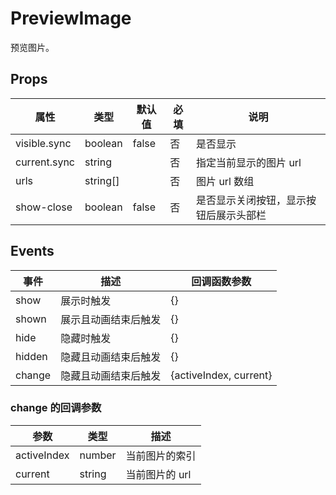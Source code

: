 # PreviewImage

预览图片。

## Props

| 属性         | 类型     | 默认值 | 必填 | 说明                                   |
| ------------ | -------- | ------ | ---- | -------------------------------------- |
| visible.sync | boolean  | false  | 否   | 是否显示                               |
| current.sync | string   |        | 否   | 指定当前显示的图片 url                 |
| urls         | string[] |        | 否   | 图片 url 数组                          |
| show-close   | boolean  | false  | 否   | 是否显示关闭按钮，显示按钮后展示头部栏 |

## Events

| 事件   | 描述                 | 回调函数参数           |
| ------ | -------------------- | ---------------------- |
| show   | 展示时触发           | {}                     |
| shown  | 展示且动画结束后触发 | {}                     |
| hide   | 隐藏时触发           | {}                     |
| hidden | 隐藏且动画结束后触发 | {}                     |
| change | 隐藏且动画结束后触发 | {activeIndex, current} |

### change 的回调参数

| 参数        | 类型   | 描述           |
| ----------- | ------ | -------------- |
| activeIndex | number | 当前图片的索引 |
| current     | string | 当前图片的 url |

